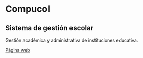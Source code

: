 # Compucol
## Sistema de gestión escolar
Gestión académica y administrativa de instituciones educativa.

[Página web](https://compucol.co)